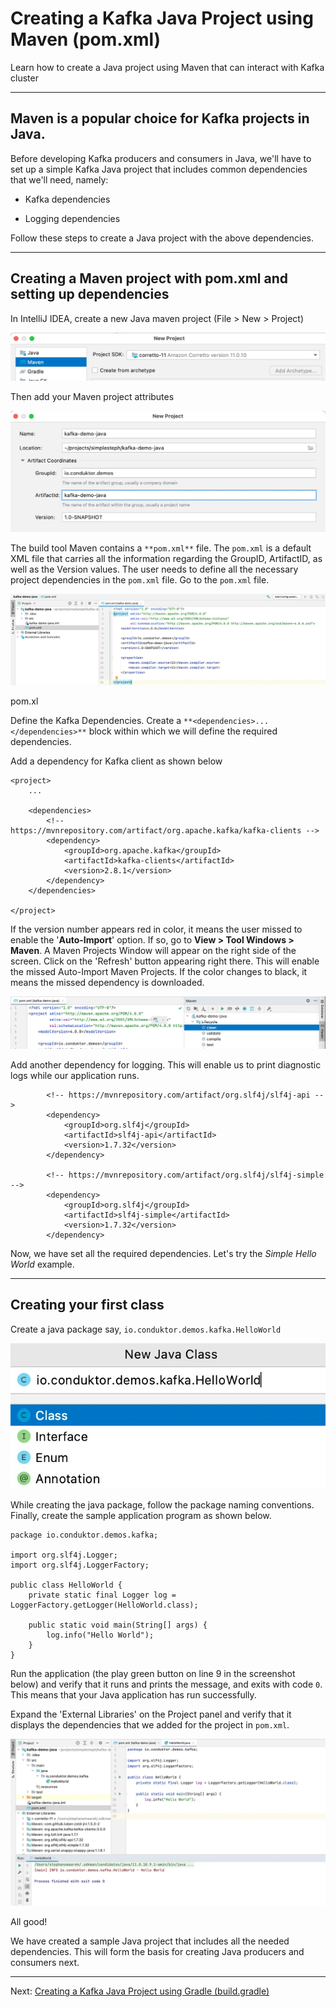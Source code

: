 Creating a Kafka Java Project using Maven (pom.xml)
===================================================

Learn how to create a Java project using Maven that can interact with Kafka cluster

* * *

Maven is a popular choice for Kafka projects in Java.
-----------------------------------------------------

[](#Maven-is-a-popular-choice-for-Kafka-projects-in-Java.--0)

Before developing Kafka producers and consumers in Java, we'll have to set up a simple Kafka Java project that includes common dependencies that we'll need, namely:

*   Kafka dependencies
    
*   Logging dependencies
    

Follow these steps to create a Java project with the above dependencies.

* * *

Creating a Maven project with pom.xml and setting up dependencies
-----------------------------------------------------------------

[](#Creating-a-Maven-project-with-pom.xml-and-setting-up-dependencies-1)

In IntelliJ IDEA, create a new Java maven project (File > New > Project)

![Kafka Maven Java Project screenshot from IntelliJ IDEA when beginning a new Java Maven Project for interacting with a Kafka Cluster.](../../static/images/image__40_.webp "Creating a new Kafka Maven Java Project file in IntelliJ IDEA")

Then add your Maven project attributes

![Screenshot showing the attributes for your Kafka Demo Java project in Maven ((pom.xl) via IntelliJ IDEA.](../../static/images/image__41_.webp "Adding Your Kafka Maven Project attributes")

The build tool Maven contains a `**pom.xml**` file. The `pom.xml` is a default XML file that carries all the information regarding the GroupID, ArtifactID, as well as the Version values. The user needs to define all the necessary project dependencies in the `pom.xml` file. Go to the `pom.xml` file.

![Defining the dependencies for Kafka Maven Client project in pom.xl xml file screenshot.](../../static/images/image__42_.webp "Kafka Maven (pom.xl) Project XML File")

pom.xl

Define the Kafka Dependencies. Create a `**<dependencies>...</dependencies>**` block within which we will define the required dependencies.

Add a dependency for Kafka client as shown below

```
<project>
    ...

    <dependencies>
        <!-- https://mvnrepository.com/artifact/org.apache.kafka/kafka-clients -->
        <dependency>
            <groupId>org.apache.kafka</groupId>
            <artifactId>kafka-clients</artifactId>
            <version>2.8.1</version>
        </dependency>
    </dependencies>

</project>
```

If the version number appears red in color, it means the user missed to enable the '**Auto-Import**' option. If so, go to **View > Tool Windows > Maven**. A Maven Projects Window will appear on the right side of the screen. Click on the 'Refresh' button appearing right there. This will enable the missed Auto-Import Maven Projects. If the color changes to black, it means the missed dependency is downloaded.

![Screenshot showing the Maven Projects window on the right for our Kafka Maven project.](../../static/images/image__43_.webp "Kafka Maven Project Window")

Add another dependency for logging. This will enable us to print diagnostic logs while our application runs.

```
        <!-- https://mvnrepository.com/artifact/org.slf4j/slf4j-api -->
        <dependency>
            <groupId>org.slf4j</groupId>
            <artifactId>slf4j-api</artifactId>
            <version>1.7.32</version>
        </dependency>

        <!-- https://mvnrepository.com/artifact/org.slf4j/slf4j-simple -->
        <dependency>
            <groupId>org.slf4j</groupId>
            <artifactId>slf4j-simple</artifactId>
            <version>1.7.32</version>
        </dependency>
```

Now, we have set all the required dependencies. Let's try the _Simple Hello World_ example.

* * *

Creating your first class
-------------------------

[](#Creating-your-first-class-2)

Create a java package say, `io.conduktor.demos.kafka.HelloWorld`

![Screenshot showing how to create a new java class for our Kafka Maven project.](../../static/images/image__44_.webp "Creationg a New Java Class for our Kafka Maven Client Project")

While creating the java package, follow the package naming conventions. Finally, create the sample application program as shown below.

```
package io.conduktor.demos.kafka;

import org.slf4j.Logger;
import org.slf4j.LoggerFactory;

public class HelloWorld {
    private static final Logger log = LoggerFactory.getLogger(HelloWorld.class);

    public static void main(String[] args) {
        log.info("Hello World");
    }
}
```

Run the application (the play green button on line 9 in the screenshot below) and verify that it runs and prints the message, and exits with code `0`. This means that your Java application has run successfully.

Expand the 'External Libraries' on the Project panel and verify that it displays the dependencies that we added for the project in `pom.xml`.

![Screenshot from IntelliJ showing that we have created a sample Kafka Maven Java project that includes all required dependencies. ](../../static/images/image__45_.webp "Sample Kafka Maven Java Project has been created")

All good!

We have created a sample Java project that includes all the needed dependencies. This will form the basis for creating Java producers and consumers next.

---
Next: [Creating a Kafka Java Project using Gradle (build.gradle)](https://github.com/AbdoMusk/Apache-Kafka/blob/main/4-%20Kafka%20Programming%20Tutorials/Java%20Kafka%20Programming/2-%20Creating%20a%20Kafka%20Java%20Project%20using%20Gradle%20%28build.gradle%29.md)